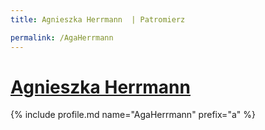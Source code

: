 ```yaml
---
title: Agnieszka Herrmann  | Patromierz

permalink: /AgaHerrmann
---
```


# [Agnieszka Herrmann ](https://patronite.pl/AgaHerrmann)

{% include profile.md name="AgaHerrmann" prefix="a" %}
